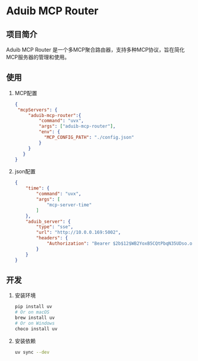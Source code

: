 # Aduib MCP Router
## 项目简介

Aduib MCP Router 是一个多MCP聚合路由器，支持多种MCP协议，旨在简化MCP服务器的管理和使用。

## 使用
1. MCP配置
   ```json
   {
    "mcpServers": {
        "aduib-mcp-router":{
            "command": "uvx",
            "args": ["aduib-mcp-router"],
            "env": {
              "MCP_CONFIG_PATH": "./config.json"
            }
        }
      }
   }
   ```
2. json配置
    ```json
    {
        "time": {
            "command": "uvx",
            "args": [
                "mcp-server-time"
            ]
        },
        "aduib_server": {
            "type": "sse",
            "url": "http://10.0.0.169:5002",
            "headers": {
                "Authorization": "Bearer $2b$12$WB2YoxB5CQtPbqN35UDso.of2n7BmDvvQpxmIUdKe2VHO.MAY1u26"
            }
        }
    }
   ```
## 开发
1. 安装环境
    ```bash
    pip install uv
    # Or on macOS
    brew install uv
    # Or on Windows
    choco install uv
    ```
2. 安装依赖
   ```bash
   uv sync --dev
    ```
